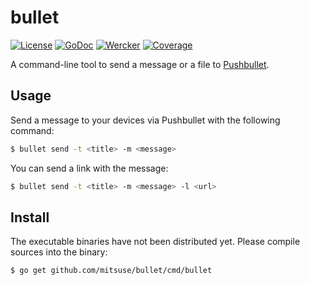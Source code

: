 # bullet

[![License](https://img.shields.io/badge/license-MIT-yellowgreen.svg?style=flat-square)](LICENSE.txt)
[![GoDoc](https://img.shields.io/badge/godoc-reference-blue.svg?style=flat-square)](http://godoc.org/github.com/mitsuse/bullet)
[![Wercker](http://img.shields.io/wercker/ci/54de05bd3e143292231627b6.svg?style=flat-square)](https://app.wercker.com/project/bykey/ce611c227b5097606b6f3dc589c80ff5)
[![Coverage](https://img.shields.io/coveralls/mitsuse/bullet.svg?style=flat-square)](https://coveralls.io/r/mitsuse/bullet)

A command-line tool to send a message or a file to [Pushbullet](https://www.pushbullet.com/).

## Usage

Send a message to your devices via Pushbullet with the following command:

```bash
$ bullet send -t <title> -m <message>
```

You can send a link with the message:

```bash
$ bullet send -t <title> -m <message> -l <url>
```

## Install

The executable binaries have not been distributed yet.
Please compile sources into the binary:

```bash
$ go get github.com/mitsuse/bullet/cmd/bullet
```
